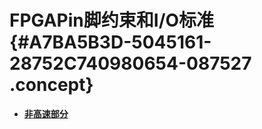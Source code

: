 # FPGAPin脚约束和I/O标准 {#A7BA5B3D-5045161-28752C740980654-087527 .concept}

-   **[非高速部分](../tasks/EpicElfug_非高速部分.md)**  



